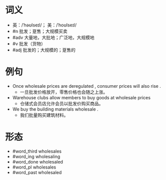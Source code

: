 # 词义
- 英：/ˈhəʊlseɪl/； 美：/ˈhoʊlseɪl/
- #n 批发；趸售；大规模买卖
- #adv 大量地，大批地；广泛地，大规模地
- #v 批发（货物）
- #adj 批发的；大规模的；趸售的
# 例句
- Once wholesale prices are deregulated , consumer prices will also rise .
	- 一旦批发价格放开，零售价格也会随之上涨。
- Warehouse clubs allow members to buy goods at wholesale prices
	- 仓储式会员店允许会员以批发价购买商品。
- We buy the building materials wholesale .
	- 我们批量购买建筑材料。
# 形态
- #word_third wholesales
- #word_ing wholesaling
- #word_done wholesaled
- #word_pl wholesales
- #word_past wholesaled

